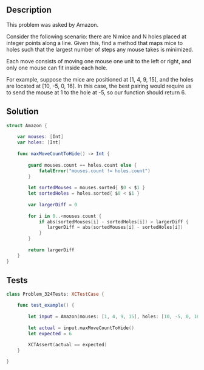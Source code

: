 ## Description

This problem was asked by Amazon.

Consider the following scenario: there are N mice and N holes placed at integer points along a line. Given this, find a method that maps mice to holes such that the largest number of steps any mouse takes is minimized.

Each move consists of moving one mouse one unit to the left or right, and only one mouse can fit inside each hole.

For example, suppose the mice are positioned at [1, 4, 9, 15], and the holes are located at [10, -5, 0, 16]. In this case, the best pairing would require us to send the mouse at 1 to the hole at -5, so our function should return 6.

## Solution

```swift
struct Amazon {
    
    var mouses: [Int]
    var holes: [Int]
    
    func maxMoveCountToHide() -> Int {
        
        guard mouses.count == holes.count else {
            fatalError("mouses.count != holes.count")
        }
        
        let sortedMouses = mouses.sorted{ $0 < $1 }
        let sortedHoles = holes.sorted{ $0 < $1 }
        
        var largerDiff = 0
        
        for i in 0..<mouses.count {
            if abs(sortedMouses[i] - sortedHoles[i]) > largerDiff {
               largerDiff = abs(sortedMouses[i] - sortedHoles[i])
            }
        }
        
        return largerDiff
    }
}
```

## Tests

```swift
class Problem_324Tests: XCTestCase {

    func test_example() {
        
        let input = Amazon(mouses: [1, 4, 9, 15], holes: [10, -5, 0, 16])
        
        let actual = input.maxMoveCountToHide()
        let expected = 6
        
        XCTAssert(actual == expected)
    }

}
```